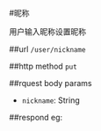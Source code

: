 #昵称

用户输入昵称设置昵称

##url
`/user/nickname`


##http method
`put`

##rquest body params

 * `nickname`: String 

##respond
eg:
```

```



